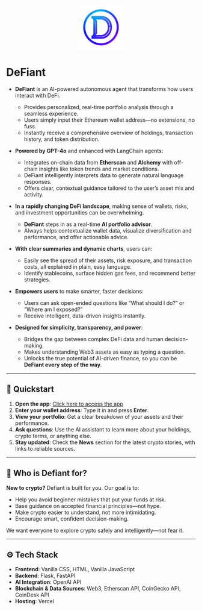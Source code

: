 <p align="center">
  <img src="app/static/images/defiant_logo.png" alt="DeFiant Logo" width="120" />
</p>

# DeFiant
- **DeFiant** is an AI-powered autonomous agent that transforms how users interact with DeFi.
  - Provides personalized, real-time portfolio analysis through a seamless experience.
  - Users simply input their Ethereum wallet address—no extensions, no fuss.
  - Instantly receive a comprehensive overview of holdings, transaction history, and token distribution.

- **Powered by GPT-4o** and enhanced with LangChain agents:
  - Integrates on-chain data from **Etherscan** and **Alchemy** with off-chain insights like token trends and market conditions.
  - DeFiant intelligently interprets data to generate natural language responses.
  - Offers clear, contextual guidance tailored to the user’s asset mix and activity.

- **In a rapidly changing DeFi landscape**, making sense of wallets, risks, and investment opportunities can be overwhelming.
  - **DeFiant** steps in as a real-time **AI portfolio advisor**.
  - Always helps contextualize wallet data, visualize diversification and performance, and offer actionable advice.

- **With clear summaries and dynamic charts**, users can:
  - Easily see the spread of their assets, risk exposure, and transaction costs, all explained in plain, easy language.
  - Identify stablecoins, surface hidden gas fees, and recommend better strategies.

- **Empowers users** to make smarter, faster decisions:
  - Users can ask open-ended questions like “What should I do?” or “Where am I exposed?”
  - Receive intelligent, data-driven insights instantly.

- **Designed for simplicity, transparency, and power**:
  - Bridges the gap between complex DeFi data and human decision-making.
  - Makes understanding Web3 assets as easy as typing a question.
  - Unlocks the true potential of AI-driven finance, so you can be **DeFiant every step of the way**.



---

## 🚀 Quickstart

1. **Open the app**: [Click here to access the app](#)
2. **Enter your wallet address**: Type it in and press **Enter**.
3. **View your portfolio**: Get a clear breakdown of your assets and their performance.
4. **Ask questions**: Use the AI assistant to learn more about your holdings, crypto terms, or anything else.
5. **Stay updated**: Check the **News** section for the latest crypto stories, with links to reliable sources.

---

## 🎯 Who is Defiant for?

**New to crypto?** Defiant is built for you. Our goal is to:

- Help you avoid beginner mistakes that put your funds at risk.
- Base guidance on accepted financial principles—not hype.
- Make crypto easier to understand, not more intimidating.
- Encourage smart, confident decision-making.

We want everyone to explore crypto safely and intelligently—not fear it.

---

## ⚙️ Tech Stack

- **Frontend**: Vanilla CSS, HTML, Vanilla JavaScript
- **Backend**: Flask, FastAPI
- **AI Integration**: OpenAI API
- **Blockchain & Data Sources**: Web3, Etherscan API, CoinGecko API, CoinDesk API
- **Hosting**: Vercel

